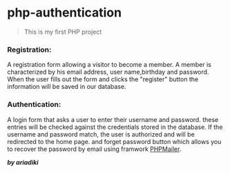 # php-authentication
>This is my first PHP project 

### Registration:
A registration form allowing a visitor to become a member. A member is characterized by his email address, user name,birthday and password. When the user fills out the form and clicks the "register" button the information will be saved in our database.

### Authentication:
A login form that asks a user to enter their username and password. these entries will be checked against the credentials stored in the database. If the username and password match, the user is authorized and will be redirected to the home page. and forget password button which allows you to recover the password by email using framwork [PHPMailer](https://github.com/PHPMailer/PHPMailer.git).


***by ariadiki***
